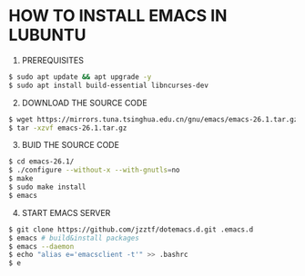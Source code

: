 # HOW TO INSTALL EMACS IN LUBUNTU

1. PREREQUISITES

```bash
$ sudo apt update && apt upgrade -y
$ sudo apt install build-essential libncurses-dev
```

2. DOWNLOAD THE SOURCE CODE

```bash
$ wget https://mirrors.tuna.tsinghua.edu.cn/gnu/emacs/emacs-26.1.tar.gz
$ tar -xzvf emacs-26.1.tar.gz
```

3. BUID THE SOURCE CODE

```bash
$ cd emacs-26.1/
$ ./configure --without-x --with-gnutls=no
$ make
$ sudo make install
$ emacs
```

4. START EMACS SERVER

```bash
$ git clone https://github.com/jzztf/dotemacs.d.git .emacs.d
$ emacs # build&install packages
$ emacs --daemon
$ echo "alias e='emacsclient -t'" >> .bashrc
$ e
```


